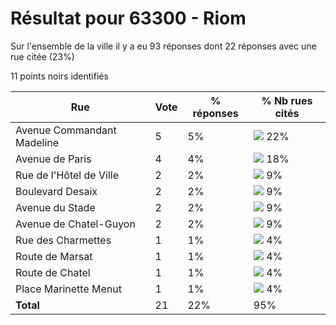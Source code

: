 # Résultat pour 63300 - Riom

Sur l'ensemble de la ville il y a eu 93 réponses dont 22 réponses avec une rue citée (23%)

11 points noirs identifiés

| Rue | Vote | % réponses | % Nb rues cités|
|-----|------|------------|----------------|
| Avenue Commandant Madeline | 5 | 5% | <img src="../../img/bar_22.gif" />&nbsp;22%|
| Avenue de Paris | 4 | 4% | <img src="../../img/bar_18.gif" />&nbsp;18%|
| Rue de l'Hôtel de Ville | 2 | 2% | <img src="../../img/bar_9.gif" />&nbsp;9%|
| Boulevard Desaix | 2 | 2% | <img src="../../img/bar_9.gif" />&nbsp;9%|
| Avenue du Stade | 2 | 2% | <img src="../../img/bar_9.gif" />&nbsp;9%|
| Avenue de Chatel-Guyon | 2 | 2% | <img src="../../img/bar_9.gif" />&nbsp;9%|
| Rue des Charmettes | 1 | 1% | <img src="../../img/bar_4.gif" />&nbsp;4%|
| Route de Marsat | 1 | 1% | <img src="../../img/bar_4.gif" />&nbsp;4%|
| Route de Chatel | 1 | 1% | <img src="../../img/bar_4.gif" />&nbsp;4%|
| Place Marinette Menut | 1 | 1% | <img src="../../img/bar_4.gif" />&nbsp;4%|
| **Total** | 21 | 22% | 95%|

